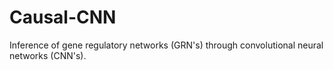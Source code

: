 # Causal-CNN
Inference of gene regulatory networks (GRN's) through convolutional neural networks (CNN's).
